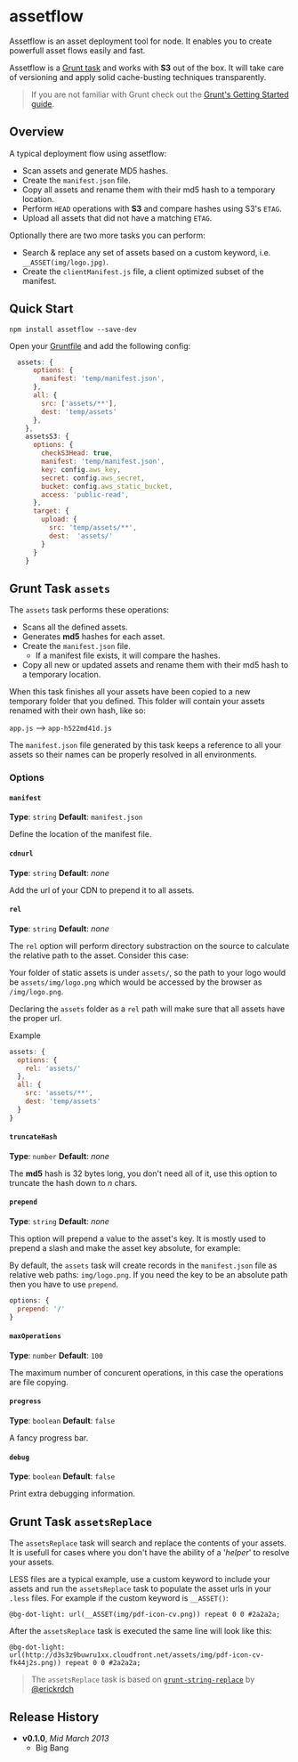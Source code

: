 # assetflow

Assetflow is an asset deployment tool for node. It enables you to create powerfull asset flows easily and fast.

Assetflow is a [Grunt task][grunt] and works with **S3** out of the box. It will take care of versioning and apply solid cache-busting techniques transparently.

> If you are not familiar with Grunt check out the [Grunt's Getting Started guide][Getting Started].

## Overview

A typical deployment flow using assetflow:

* Scan assets and generate MD5 hashes.
* Create the `manifest.json` file.
* Copy all assets and rename them with their md5 hash to a temporary location.
* Perform `HEAD` operations with **S3** and compare hashes using S3's `ETAG`.
* Upload all assets that did not have a matching `ETAG`.

Optionally there are two more tasks you can perform:

* Search & replace any set of assets based on a custom keyword, i.e. `__ASSET(img/logo.jpg)`.
* Create the `clientManifest.js` file, a client optimized subset of the manifest.

## Quick Start

```shell
npm install assetflow --save-dev
```

Open your [Gruntfile][] and add the following config:

```js
  assets: {
      options: {
        manifest: 'temp/manifest.json',
      },
      all: {
        src: ['assets/**'],
        dest: 'temp/assets'
      },
    },
    assetsS3: {
      options: {
        checkS3Head: true,
        manifest: 'temp/manifest.json',
        key: config.aws_key,
        secret: config.aws_secret,
        bucket: config.aws_static_bucket,
        access: 'public-read',
      },
      target: {
        upload: {
          src: 'temp/assets/**',
          dest:  'assets/'
        }
      }
    }
```

## Grunt Task `assets`

The `assets` task performs these operations:

* Scans all the defined assets.
* Generates **md5** hashes for each asset.
* Create the `manifest.json` file.
  - If a manifest file exists, it will compare the hashes.
* Copy all new or updated assets and rename them with their md5 hash to a temporary location.

When this task finishes all your assets have been copied to a new temporary folder that you defined. This folder will contain your assets renamed with their own hash, like so:

`app.js` --> `app-h522md41d.js`

The `manifest.json` file generated by this task keeps a reference to all your assets so their names can be properly resolved in all environments.

### Options

#### `manifest`
**Type**: `string` **Default**: `manifest.json`

Define the location of the manifest file.

#### `cdnurl`
**Type**: `string` **Default**: *none*

Add the url of your CDN to prepend it to all assets.

#### `rel`
**Type**: `string` **Default**: *none*

The `rel` option will perform directory substraction on the source to calculate the relative path to the asset. Consider this case:

Your folder of static assets is under `assets/`, so the path to your logo would be `assets/img/logo.png` which would be accessed by the browser as `/img/logo.png`.

Declaring the `assets` folder as a `rel` path will make sure that all assets have the proper url.

Example
```js
assets: {
  options: {
    rel: 'assets/'
  },
  all: {
    src: 'assets/**',
    dest: 'temp/assets'
  }
}
```


#### `truncateHash`
**Type**: `number` **Default**: *none*

The **md5** hash is 32 bytes long, you don't need all of it, use this option to truncate the hash down to *n* chars.

#### `prepend`
**Type**: `string` **Default**: *none*

This option will prepend a value to the asset's key. It is mostly used to prepend a slash and make the asset key absolute, for example:

By default, the `assets` task will create records in the `manifest.json` file as relative web paths: `img/logo.png`. If you need the key to be an absolute path then you have to use `prepend`.

```js
options: {
  prepend: '/'
}
```

#### `maxOperations`
**Type**: `number` **Default**: `100`

The maximum number of concurent operations, in this case the operations are file copying.

#### `progress`
**Type**: `boolean` **Default**: `false`

A fancy progress bar.

#### `debug`
**Type**: `boolean` **Default**: `false`

Print extra debugging information.


## Grunt Task `assetsReplace`

The `assetsReplace` task will search and replace the contents of your assets. It is usefull for cases where you don't have the ability of a '*helper*' to resolve your assets.

LESS files are a typical example, use a custom keyword to include your assets and run the `assetsReplace` task to populate the asset urls in your `.less` files. For example if the custom keyword is `__ASSET()`:

```less
@bg-dot-light: url(__ASSET(img/pdf-icon-cv.png)) repeat 0 0 #2a2a2a;
```

After the `assetsReplace` task is executed the same line will look like this:

```less
@bg-dot-light: url(http://d3s3z9buwru1xx.cloudfront.net/assets/img/pdf-icon-cv-fk44j2s.png)) repeat 0 0 #2a2a2a;
```

> The `assetsReplace` task is based on [`grunt-string-replace`][grunt-replace] by [@erickrdch][erickrdch]

## Release History
- **v0.1.0**, *Mid March 2013*
  - Big Bang

[erickrdch]: https://github.com/erickrdch "Erick Ruiz de Chavez on GitHub"
[grunt-replace]: https://github.com/erickrdch/grunt-string-replace "Grunt string replace"
[grunt]: http://gruntjs.com/
[Getting Started]: https://github.com/gruntjs/grunt/wiki/Getting-started
[Gruntfile]: https://github.com/gruntjs/grunt/wiki/Sample-Gruntfile "Grunt's Gruntfile.js"
